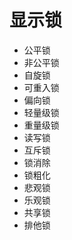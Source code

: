 # 显示锁
* 公平锁
* 非公平锁
* 自旋锁
* 可重入锁
* 偏向锁
* 轻量级锁
* 重量级锁
* 读写锁
* 互斥锁
* 锁消除
* 锁粗化
* 悲观锁
* 乐观锁
* 共享锁
* 排他锁

